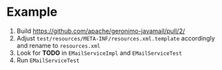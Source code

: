 # Example

1. Build https://github.com/apache/geronimo-javamail/pull/2/
2. Adjust `test/resources/META-INF/resources.xml.template` accordingly and rename to `resources.xml`
3. Look for **TODO** in `EMailServiceImpl` and `EMailServiceTest`
4. Run `EMailServiceTest`